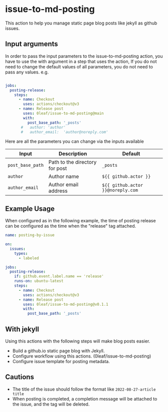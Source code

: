 # issue-to-md-posting
This action to help you manage static page blog posts like jekyll as github issues.


## Input arguments

In order to pass the input parameters to the issue-to-md-posting action, you have to use the with argument in a step that uses the action,
If you do not need to change the default values of all parameters, you do not need to pass any values.
e.g.

```yaml

jobs:
  posting-release:
    steps:
      - name: Checkout
        uses: actions/checkout@v3
      - name: Release post
        uses: 0leaf/issue-to-md-posting@main
        with:
          post_base_path: '_posts'
       #   author: 'author'
       #   author_email:  'author@noreply.com'
```

Here are all the parameters you can change via the inputs available

|           Input            |                          Description                           |               Default             |
| -------------------------- | -------------------------------------------------------------- | --------------------------------- |
| `post_base_path`           | Path to the directory for post                                 | `_posts`                          |
| `author`                   | Author name                                                    | `${{ github.actor }}`             |
| `author_email`             | Author email address                                           | `${{ github.actor }}@noreply.com` |


## Example Usage
When configured as in the following example, the time of posting release can be configured as the time when the "release" tag attached.

```yaml
name: posting-by-issue

on:
  issues:
    types:
      - labeled

jobs:
  posting-release:
    if: github.event.label.name == 'release'
    runs-on: ubuntu-latest
    steps:
      - name: Checkout
        uses: actions/checkout@v3
      - name: Release post
        uses: 0leaf/issue-to-md-posting@v0.1.1
        with:
          post_base_path: '_posts'
```

## With jekyll
Using this actions with the following steps will make blog posts easier.
- Build a github.io static page blog with Jekyll.
- Configure workflow using this actions. (0leaf/issue-to-md-posting)
- Configure issue template for posting metadata.

## Cautions
- The title of the issue should follow the format like `2022-08-27-article title`
- When posting is completed, a completion message will be attached to the issue, and the tag will be deleted.
